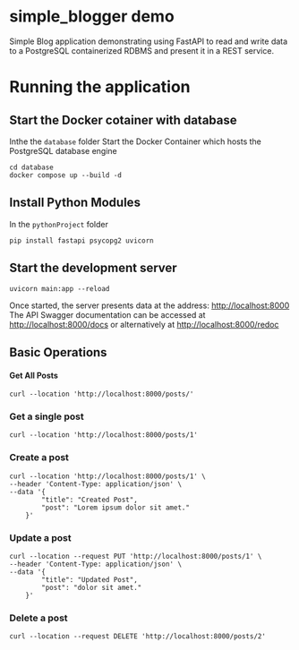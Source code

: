 simple_blogger demo
===================

Simple Blog application demonstrating using FastAPI to read and write data to a PostgreSQL containerized RDBMS and present it in a REST service.

# Running the application
## Start the Docker cotainer with database
Inthe the ```database``` folder
Start the Docker Container which hosts the PostgreSQL database engine

```shell
cd database
docker compose up --build -d
```

## Install Python Modules
In the ```pythonProject``` folder

```shell
pip install fastapi psycopg2 uvicorn 
```

## Start the development server
```shell
uvicorn main:app --reload
```

Once started, the server presents data at the address:
[http://localhost:8000](http://localhost:8000)
The API Swagger documentation can be accessed at [http://localhost:8000/docs](http://localhost:8000/docs) or alternatively at [http://localhost:8000/redoc](http://localhost:8000/redoc)

## Basic Operations
#### Get All Posts
```shell
curl --location 'http://localhost:8000/posts/'
```

### Get a single post
```shell
curl --location 'http://localhost:8000/posts/1'
```

### Create a post
```shell
curl --location 'http://localhost:8000/posts/1' \
--header 'Content-Type: application/json' \
--data '{
        "title": "Created Post",
        "post": "Lorem ipsum dolor sit amet."
    }'
```

### Update a post
```shell
curl --location --request PUT 'http://localhost:8000/posts/1' \
--header 'Content-Type: application/json' \
--data '{
        "title": "Updated Post",
        "post": "dolor sit amet."
    }'
```

### Delete a post
```shell
curl --location --request DELETE 'http://localhost:8000/posts/2'
```